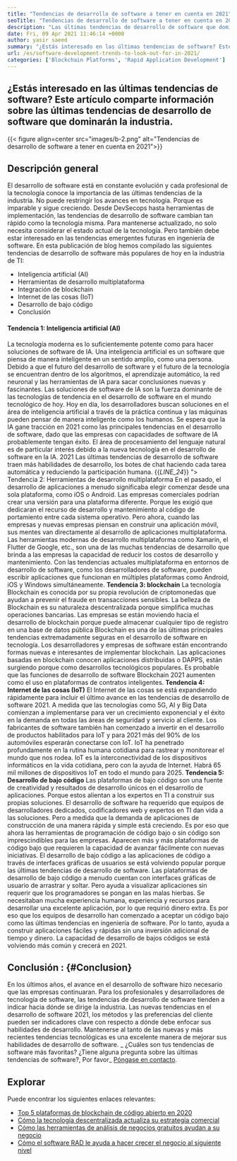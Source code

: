 ```yaml
---
title: "Tendencias de desarrollo de software a tener en cuenta en 2021" 
seoTitle: "Tendencias de desarrollo de software a tener en cuenta en 2021" 
description: "Las últimas tendencias de desarrollo de software que dominarán el sector tecnológico incluyen blockchain, inteligencia artificial, sin código y tendencias más novedosas." 
date: Fri, 09 Apr 2021 11:46:14 +0000
author: yasir saeed
summary: "¿Estás interesado en las últimas tendencias de software? Este artículo comparte información sobre las últimas tendencias de desarrollo de software que dominarán la industria." 
url: /es/software-development-trends-to-look-out-for-in-2021/
categories: ['Blockchain Platforms', 'Rapid Application Development']
---
```


## ¿Estás interesado en las últimas tendencias de software? Este artículo comparte información sobre las últimas tendencias de desarrollo de software que dominarán la industria.

{{< figure align=center src="images/b-2.png" alt="Tendencias de desarrollo de software a tener en cuenta en 2021">}}


##  **Descripción general**  
El desarrollo de software está en constante evolución y cada profesional de la tecnología conoce la importancia de las últimas tendencias de la industria. No puede restringir los avances en tecnología. Porque es imparable y sigue creciendo. Desde DevSecops hasta herramientas de implementación, las tendencias de desarrollo de software cambian tan rápido como la tecnología misma.
Para mantenerse actualizado, no solo necesita considerar el estado actual de la tecnología. Pero también debe estar interesado en las tendencias emergentes futuras en ingeniería de software. En esta publicación de blog hemos compilado las siguientes tendencias de desarrollo de software más populares de hoy en la industria de TI:
  * Inteligencia artificial (AI)
  * Herramientas de desarrollo multiplataforma
  * Integración de blockchain
  * Internet de las cosas (IoT)
  * Desarrollo de bajo código
  * Conclusión

####  **Tendencia 1: Inteligencia artificial (AI)**  
La tecnología moderna es lo suficientemente potente como para hacer soluciones de software de IA. Una inteligencia artificial es un software que piensa de manera inteligente en un sentido amplio, como una persona. Debido a que el futuro del desarrollo de software y el futuro de la tecnología se encuentran dentro de los algoritmos, el aprendizaje automático, la red neuronal y las herramientas de IA para sacar conclusiones nuevas y fascinantes. Las soluciones de software de IA son la fuerza dominante de las tecnologías de tendencia en el desarrollo de software en el mundo tecnológico de hoy.
Hoy en día, los desarrolladores buscan soluciones en el área de inteligencia artificial a través de la práctica continua y las máquinas pueden pensar de manera inteligente como los humanos. Se espera que la IA gane tracción en 2021 como las principales tendencias en el desarrollo de software, dado que las empresas con capacidades de software de IA probablemente tengan éxito. El área de procesamiento del lenguaje natural es de particular interés debido a la nueva tecnología en el desarrollo de software en la IA. 2021 Las últimas tendencias de desarrollo de software traen más habilidades de desarrollo, los botes de chat haciendo cada tarea automática y reduciendo la participación humana.
{{_LINE_24_}}
"> Tendencia 2: Herramientas de desarrollo multiplataforma
En el pasado, el desarrollo de aplicaciones a menudo significaba elegir comenzar desde una sola plataforma, como iOS o Android. Las empresas comerciales podrían crear una versión para una plataforma diferente. Porque les exigió que dedicaran el recurso de desarrollo y mantenimiento al código de portamiento entre cada sistema operativo. Pero ahora, cuando las empresas y nuevas empresas piensan en construir una aplicación móvil, sus mentes van directamente al desarrollo de aplicaciones multiplataforma.
Las herramientas modernas de desarrollo multiplataforma como Xamarin, el Flutter de Google, etc., son una de las muchas tendencias de desarrollo que brinda a las empresas la capacidad de reducir los costos de desarrollo y mantenimiento. Con las tendencias actuales multiplataforma en entornos de desarrollo de software, como los desarrolladores de software, pueden escribir aplicaciones que funcionan en múltiples plataformas como Android, iOS y Windows simultáneamente.
 **Tendencia 3: blockchain** 
La tecnología Blockchain es conocida por su propia revolución de criptomonedas que ayudan a prevenir el fraude en transacciones sensibles. La belleza de Blockchain es su naturaleza descentralizada porque simplifica muchas operaciones bancarias. Las empresas se están moviendo hacia el desarrollo de blockchain porque puede almacenar cualquier tipo de registro en una base de datos pública
Blockchain es una de las últimas principales tendencias extremadamente seguras en el desarrollo de software en tecnología. Los desarrolladores y empresas de software están encontrando formas nuevas e interesantes de implementar blockchain. Las aplicaciones basadas en blockchain conocen aplicaciones distribuidas o DAPPS, están surgiendo porque como desarrollos tecnológicos populares. Es probable que las funciones de desarrollo de software Blockchain 2021 aumenten como el uso en plataformas de contratos inteligentes.
 **Tendencia 4: Internet de las cosas (IoT)** 
El Internet de las cosas se está expandiendo rápidamente para incluir el último avance en las tendencias de desarrollo de software 2021. A medida que las tecnologías como 5G, AI y Big Data comienzan a implementarse para ver un crecimiento exponencial y el éxito en la demanda en todas las áreas de seguridad y servicio al cliente. Los fabricantes de software también han comenzado a invertir en el desarrollo de productos habilitados para IoT y para 2021 más del 90% de los automóviles esperarán conectarse con IoT.
IoT ha penetrado profundamente en la rutina humana cotidiana para rastrear y monitorear el mundo que nos rodea. IoT es la interconectividad de los dispositivos informáticos en la vida cotidiana, pero con la ayuda de Internet. Habrá 65 mil millones de dispositivos IoT en todo el mundo para 2025.
 **Tendencia 5: Desarrollo de bajo código** 
Las plataformas de bajo código son una fuente de creatividad y resultados de desarrollo únicos en el desarrollo de aplicaciones. Porque estos alientan a los expertos en TI a construir sus propias soluciones. El desarrollo de software ha requerido que equipos de desarrolladores dedicados, codificadores web y expertos en TI dan vida a las soluciones. Pero a medida que la demanda de aplicaciones de construcción de una manera rápida y simple está creciendo. Es por eso que ahora las herramientas de programación de código bajo o sin código son imprescindibles para las empresas. Aparecen más y más plataformas de código bajo que requieren la capacidad de avanzar fácilmente con nuevas iniciativas.
El desarrollo de bajo código a las aplicaciones de código a través de interfaces gráficas de usuarios se está volviendo popular porque las últimas tendencias de desarrollo de software. Las plataformas de desarrollo de bajo código a menudo cuentan con interfaces gráficas de usuario de arrastrar y soltar. Pero ayuda a visualizar aplicaciones sin requerir que los programadores se pongan en las malas hierbas. Se necesitaban mucha experiencia humana, experiencia y recursos para desarrollar una excelente aplicación, por lo que requirió dinero extra. Es por eso que los equipos de desarrollo han comenzado a aceptar un código bajo como las últimas tendencias en ingeniería de software. Por lo tanto, ayuda a construir aplicaciones fáciles y rápidas sin una inversión adicional de tiempo y dinero. La capacidad de desarrollo de bajos códigos se está volviendo más común y crecerá en 2021.

##  **Conclusión**  : {#Conclusion}

En los últimos años, el avance en el desarrollo de software hizo necesario que las empresas continuaran. Para los profesionales y desarrolladores de tecnología de software, las tendencias de desarrollo de software tienden a indicar hacia dónde se dirige la industria. Las nuevas tendencias en el desarrollo de software 2021, los métodos y las preferencias del cliente pueden ser indicadores clave con respecto a dónde debe enfocar sus habilidades de desarrollo. Mantenerse al tanto de las nuevas y más recientes tendencias tecnológicas es una excelente manera de mejorar sus habilidades de desarrollo de software.
_ ¿Cuáles son tus tendencias de software más favoritas? ¿Tiene alguna pregunta sobre las últimas tendencias de software?, Por favor_ [Póngase en contacto][1].

## Explorar
Puede encontrar los siguientes enlaces relevantes:
  * [Top 5 plataformas de blockchain de código abierto en 2020][2]
  * [Cómo la tecnología descentralizada actualiza su estrategia comercial][3]
  * [Cómo las herramientas de análisis de negocios gratuitos ayudan a su negocio][4]
  * [Cómo el software RAD le ayuda a hacer crecer el negocio al siguiente nivel][5]



 [1]: mailto:yasir.saeed@aspose.com
 [2]: https://blog.containerize.com/blockchain-platforms/top-5-open-source-blockchain-platforms-in-2020/
 [3]: https://blog.containerize.com/2020/11/27/how-decentralized-technology-upgrades-your-business-strategy/
 [4]: https://blog.containerize.com/2021/03/12/how-free-business-analytics-tools-assist-your-business/
 [5]: https://blog.containerize.com/rapid-application-development/rapid-application-development-software-for-business-rad/
